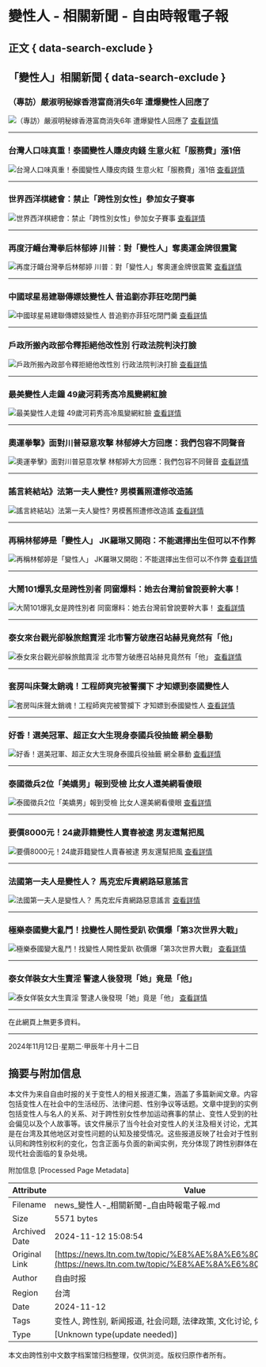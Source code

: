 # 變性人 - 相關新聞 - 自由時報電子報

## 正文 { data-search-exclude }


## 「變性人」相關新聞 { data-search-exclude }

### （專訪）嚴淑明秘嫁香港富商消失6年 遭爆變性人回應了
![（專訪）嚴淑明秘嫁香港富商消失6年 遭爆變性人回應了](assets/images/all/default.jpg)
[查看詳情](https://news.ltn.com.tw/news/entertainment/breakingnews/4443832)

---

### 台灣人口味真重！泰國變性人賺皮肉錢 生意火紅「服務費」漲1倍
![台灣人口味真重！泰國變性人賺皮肉錢 生意火紅「服務費」漲1倍](assets/images/all/default.jpg)
[查看詳情](https://news.ltn.com.tw/news/society/breakingnews/4407057)

---

### 世界西洋棋總會：禁止「跨性別女性」參加女子賽事
![世界西洋棋總會：禁止「跨性別女性」參加女子賽事](assets/images/all/default.jpg)
[查看詳情](https://news.ltn.com.tw/news/world/breakingnews/4400540)

---

### 再度汙衊台灣拳后林郁婷 川普︰對「變性人」奪奧運金牌很震驚
![再度汙衊台灣拳后林郁婷 川普︰對「變性人」奪奧運金牌很震驚](https://img.ltn.com.tw/Upload/news/600/2024/10/22/phplo8G5X.jpg)
[查看詳情](https://news.ltn.com.tw/news/world/breakingnews/4838689)

---

### 中國球星易建聯傳嫖妓變性人 昔追劉亦菲狂吃閉門羹
![中國球星易建聯傳嫖妓變性人 昔追劉亦菲狂吃閉門羹](https://img.ltn.com.tw/Upload/ent/page/800S/2024/10/17/phpRfYKkV.jpg)
[查看詳情](https://news.ltn.com.tw/news/entertainment/breakingnews/4833908)

---

### 戶政所搬內政部令釋拒絕他改性別 行政法院判決打臉
![戶政所搬內政部令釋拒絕他改性別 行政法院判決打臉](https://img.ltn.com.tw/Upload/news/600/2024/10/08/4823495_1.jpg)
[查看詳情](https://news.ltn.com.tw/news/society/breakingnews/4823495)

---

### 最美變性人走鐘 49歲河莉秀高冷風變網紅臉
![最美變性人走鐘 49歲河莉秀高冷風變網紅臉](https://img.ltn.com.tw/Upload/ent/page/800S/2024/10/01/phpc8i3LI.jpg)
[查看詳情](https://news.ltn.com.tw/news/entertainment/breakingnews/4817010)

---

### 奧運拳擊》面對川普惡意攻擊 林郁婷大方回應：我們包容不同聲音
![奧運拳擊》面對川普惡意攻擊 林郁婷大方回應：我們包容不同聲音](https://img.ltn.com.tw/Upload/sports/page/800S/2024/08/18/phpTrm0dh.jpg)
[查看詳情](https://news.ltn.com.tw/news/sports/breakingnews/4772976)

---

### 謠言終結站》法第一夫人變性? 男模舊照遭修改造謠
![謠言終結站》法第一夫人變性? 男模舊照遭修改造謠](https://img.ltn.com.tw/Upload/news/600/2024/08/11/178.jpg)
[查看詳情](https://news.ltn.com.tw/news/world/paper/1661230)

---

### 再稱林郁婷是「變性人」 JK羅琳又開砲：不能選擇出生但可以不作弊
![再稱林郁婷是「變性人」 JK羅琳又開砲：不能選擇出生但可以不作弊](assets/images/all/default.jpg)
[查看詳情](https://news.ltn.com.tw/news/world/breakingnews/4756885)

---

### 大鬧101爆乳女是跨性別者 同窗爆料：她去台灣前曾說要幹大事！
![大鬧101爆乳女是跨性別者 同窗爆料：她去台灣前曾說要幹大事！](assets/images/all/default.jpg)
[查看詳情](https://news.ltn.com.tw/news/life/breakingnews/4725086)

---

### 泰女來台觀光卻躲旅館賣淫 北市警方破應召站赫見竟然有「他」
![泰女來台觀光卻躲旅館賣淫 北市警方破應召站赫見竟然有「他」](assets/images/all/default.jpg)
[查看詳情](https://news.ltn.com.tw/news/society/breakingnews/4709770)

---

### 套房叫床聲太銷魂！工程師爽完被警攔下 才知嫖到泰國變性人
![套房叫床聲太銷魂！工程師爽完被警攔下 才知嫖到泰國變性人](assets/images/all/default.jpg)
[查看詳情](https://news.ltn.com.tw/news/society/breakingnews/4685682)

---

### 好香！選美冠軍、超正女大生現身泰國兵役抽籤 網全暴動
![好香！選美冠軍、超正女大生現身泰國兵役抽籤 網全暴動](assets/images/all/default.jpg)
[查看詳情](https://news.ltn.com.tw/news/world/breakingnews/4633656)

---

### 泰國徵兵2位「美嬌男」報到受檢 比女人還美網看傻眼
![泰國徵兵2位「美嬌男」報到受檢 比女人還美網看傻眼](assets/images/all/default.jpg)
[查看詳情](https://news.ltn.com.tw/news/entertainment/breakingnews/4632273)

---

### 要價8000元！24歲菲籍變性人賣春被逮 男友還幫把風
![要價8000元！24歲菲籍變性人賣春被逮 男友還幫把風](assets/images/all/default.jpg)
[查看詳情](https://news.ltn.com.tw/news/society/breakingnews/4631607)

---

### 法國第一夫人是變性人？ 馬克宏斥責網路惡意謠言
![法國第一夫人是變性人？ 馬克宏斥責網路惡意謠言](assets/images/all/default.jpg)
[查看詳情](https://news.ltn.com.tw/news/world/breakingnews/4603153)

---

### 極樂泰國變大亂鬥！找變性人開性愛趴 砍價爆「第3次世界大戰」
![極樂泰國變大亂鬥！找變性人開性愛趴 砍價爆「第3次世界大戰」](assets/images/all/default.jpg)
[查看詳情](https://news.ltn.com.tw/news/world/breakingnews/4587863)

---

### 泰女佯裝女大生賣淫 警逮人後發現「她」竟是「他」
![泰女佯裝女大生賣淫 警逮人後發現「她」竟是「他」](assets/images/all/default.jpg)
[查看詳情](https://news.ltn.com.tw/news/society/breakingnews/4582692)

---

在此網頁上無更多資料。  

---
  
2024年11月12日‧星期二‧甲辰年十月十二日

## 摘要与附加信息

<!-- tcd_abstract -->
本文件为来自自由时报的关于变性人的相关报道汇集，涵盖了多篇新闻文章。内容包括变性人在社会中的生活经历、法律问题、性别争议等话题。文章中提到的实例包括变性人与名人的关系、对于跨性别女性参加运动赛事的禁止、变性人受到的社会偏见以及个人故事等。该文件展示了当今社会对变性人的关注及相关讨论，尤其是在台湾及其他地区对变性问题的认知及接受情况。这些报道反映了社会对于性别认同和跨性别权利的变化，包含正面与负面的新闻实例，充分体现了跨性别群体在现代社会面临的复杂处境。
<!-- tcd_abstract_end -->

附加信息 [Processed Page Metadata]

| Attribute       | Value                                  |
|-----------------|----------------------------------------|
| Filename        | news_變性人-_相關新聞-_自由時報電子報.md                             |
| Size            | 5571 bytes                           |
| Archived Date   | 2024-11-12 15:08:54                             |
| Original Link   | [https://news.ltn.com.tw/topic/%E8%AE%8A%E6%80%A7%E4%BA%BA](https://news.ltn.com.tw/topic/%E8%AE%8A%E6%80%A7%E4%BA%BA)                       |
| Author          | 自由时报                               |
| Region          | 台湾                               |
| Date            | 2024-11-12                                 |
| Tags            | 变性人, 跨性别, 新闻报道, 社会问题, 法律政策, 文化讨论, 体育争议, 生活故事                                 |
| Type            | [Unknown type(update needed)]                                 |
<!-- tcd_table_end -->

本文由跨性别中文数字档案馆归档整理，仅供浏览。版权归原作者所有。
